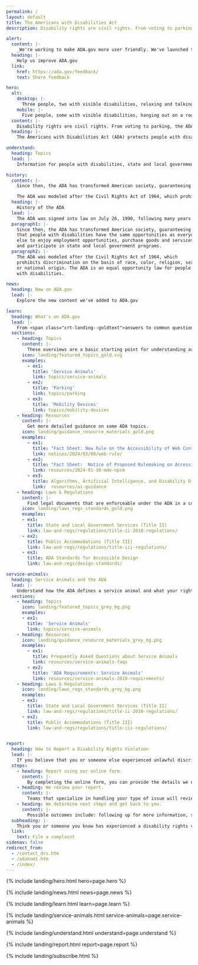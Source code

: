 ```yaml
---
permalink: /
layout: default
title: The Americans with Disabilities Act
description: Disability rights are civil rights. From voting to parking, the ADA is a law that protects people with disabilities in many areas of public life.

alert:
  content: |-
    _We're working to make ADA.gov more user friendly. We've launched this beta site to share our work in progress. Let us know how we're doing so far._
  heading: |-
    Help us improve ADA.gov
  link:
    href: https://ada.gov/feedback/
    text: Share feedback

hero:
  alt:
    desktop: |-
      Three people, two with visible disabilities, relaxing and talking outside.
    mobile: |-
      Five people, some with visible disabilities, hanging out on a rooftop deck while talking and laughing.
  content: |-
    Disability rights are civil rights. From voting to parking, the ADA is a law that protects people with disabilities in many areas of public life.
  heading: |-
    The Americans with Disabilities Act (ADA) protects people with disabilities from discrimination.

understand:
  heading: Topics
  lead: |-
    Information for people with disabilities, state and local governments, and businesses

history:
  content: |-
    Since then, the ADA has transformed American society, guaranteeing that people with disabilities have the same opportunities as everyone else to enjoy employment opportunities, purchase goods and services, and participate in state and local government programs.

    The ADA was modeled after the Civil Rights Act of 1964, which prohibits discrimination on the basis of race, color, religion, sex, or national origin. The ADA is an equal opportunity law for people with disabilities.
  heading: |-
    History of the ADA
  lead: |-
    The ADA was signed into law on July 26, 1990, following many years of advocacy by the disability and civil rights communities.
  paragraph1: |-
    Since then, the ADA has transformed American society, guaranteeing
    that people with disabilities have the same opportunities as everyone
    else to enjoy employment opportunities, purchase goods and services,
    and participate in state and local government programs.
  paragraph2: |-
    The ADA was modeled after the Civil Rights Act of 1964, which
    prohibits discrimination on the basis of race, color, religion, sex,
    or national origin. The ADA is an equal opportunity law for people
    with disabilities.

news:
  heading: New on ADA.gov
  lead: |-
    Explore the new content we've added to ADA.gov

learn:
  heading: What's on ADA.gov
  lead: |-
    From <span class="crt-landing--goldtext">answers to common questions</span> to <span class="crt-landing--goldtext">official legal documents</span>, ADA.gov has everything you need to understand your rights and responsibilities under the ADA.
  sections:
    - heading: Topics
      content: |-
        These overviews are a basic starting point for understanding areas the ADA covers.
      icon: landing/featured_topics_gold.svg
      examples:
        - ex1:
          title: 'Service Animals'
          link: topics/service-animals
        - ex2:
          title: 'Parking'
          link: topics/parking
        - ex3:
          title: 'Mobility Devices'
          link: topics/mobility-devices
    - heading: Resources
      content: |-
        Get more detailed guidance on some ADA topics.
      icon: landing/guidance_resource_materials_gold.png
      examples:
        - ex1:
          title: "Fact Sheet: New Rule on the Accessibility of Web Content and Mobile Apps Provided by State and Local Governments"
          link: notices/2024/03/08/web-rule/
        - ex2:
          title: "Fact Sheet:  Notice of Proposed Rulemaking on Accessibility of Medical Diagnostic Equipment"
          link: resources/2024-01-10-mde-nprm
        - ex3:
          title: Algorithms, Artificial Intelligence, and Disability Discrimination in Hiring
          link:  resources/ai-guidance
    - heading: Laws & Regulations
      content: |-
        Find legal documents that are enforceable under the ADA in a court of law.
      icon: landing/laws_regs_standards_gold.png
      examples:
      - ex1:
        title: State and Local Government Services (Title II)
        link: law-and-regs/regulations/title-ii-2010-regulations/
      - ex2:
        title: Public Accommodations (Title III)
        link: law-and-regs/regulations/title-iii-regulations/
      - ex3:
        title: ADA Standards for Accessible Design
        link: law-and-regs/design-standards/

service-animals:
  heading: Service Animals and the ADA
  lead: |-
    Understand how the ADA defines a service animal and what your rights are under the law.
  sections:
    - heading: Topics
      icon: landing/featured_topics_grey_bg.png
      examples:
      - ex1:
        title: 'Service Animals'
        link: topics/service-animals
    - heading: Resources
      icon: landing/guidance_resource_materials_grey_bg.png
      examples:
        - ex1:
          title: Frequently Asked Questions about Service Animals
          link: resources/service-animals-faqs
        - ex2:
          title: 'ADA Requirements: Service Animals'
          link: resources/service-animals-2010-requirements/
    - heading: Laws & Regulations
      icon: landing/laws_regs_standards_grey_bg.png
      examples:
      - ex1:
        title: State and Local Government Services (Title II)
        link: law-and-regs/regulations/title-ii-2010-regulations/
      - ex2:
        title: Public Accommodations (Title III)
        link: law-and-regs/regulations/title-iii-regulations/


report:
  heading: How to Report a Disability Rights Violation
  lead: |-
    If you believe that you or someone else experienced unlawful discrimination, you can report a disability rights violation.
  steps:
    - heading: Report using our online form.
      content: |-
        By completing the online form, you can provide the details we need to understand what happened. You will receive a confirmation number and your report is immediately sent to our staff for review.
    - heading: We review your report.
      content: |-
        Teams that specialize in handling your type of issue will review it. If it needs to be forwarded to another team or agency, we will try to connect your complaint to the right group.
    - heading: We determine next steps and get back to you.
      content: |-
        Possible outcomes include: following up for more information, starting a mediation or investigation, directing you to another organization for further help, or informing you that we cannot help.
  subheading: |-
    Think you or someone you know has experienced a disability rights violation?
  link:
    text: File a complaint
sidenav: false
redirect_from:
  - /contact_drs.htm
  - /adahom1.htm
  - /index/
---
```


{% include landing/hero.html hero=page.hero %}

{% include landing/news.html news=page.news %}

{% include landing/learn.html learn=page.learn %}

{% include landing/service-animals.html service-animals=page.service-animals %}

{% include landing/understand.html understand=page.understand %}

{% include landing/report.html report=page.report %}

{% include landing/subscribe.html %}
